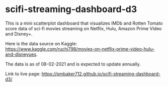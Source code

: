 # scifi-streaming-dashboard-d3

This is a mini scatterplot dashboard that visualizes IMDb and Rotten Tomato score data of sci-fi movies streaming on Netflix, Hulu, Amazon Prime Video and Disney+. 

Here is the data source on Kaggle: https://www.kaggle.com/ruchi798/movies-on-netflix-prime-video-hulu-and-disneyues.

The data is as of 08-02-2021 and is expected to update annually.

Link to live page: https://pmbaker712.github.io/scifi-streaming-dashboard-d3/
